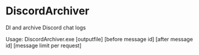 # DiscordArchiver
Dl and archive Discord chat logs

Usage:
DiscordArchiver.exe <channelid> <token> [outputfile] [before message id] [after message id] [message limit per request]
